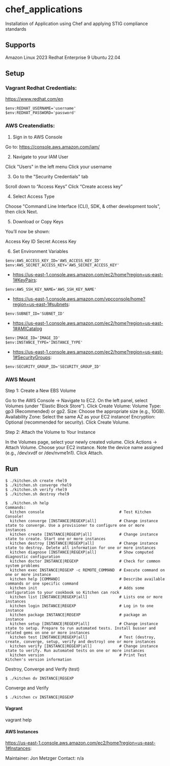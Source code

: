 # chef_applications

Installation of Application using Chef and applying STIG compliance standards

## Supports

Amazon Linux 2023
Redhat Enterprise 9
Ubuntu 22.04

## Setup

### Vagrant Redhat Credentials:

<https://www.redhat.com/en>

```
$env:REDHAT_USERNAME='username'
$env:REDHAT_PASSWORD='password'
```

### AWS Createndiatls:

1. Sign in to AWS Console

Go to: <https://console.aws.amazon.com/iam/>

2. Navigate to your IAM User

Click "Users" in the left menu
Click your username

3. Go to the "Security Credentials" tab

Scroll down to “Access Keys”
Click “Create access key”

4. Select Access Type

Choose "Command Line Interface (CLI), SDK, & other development tools", then click Next.

5. Download or Copy Keys

You’ll now be shown:

Access Key ID
Secret Access Key

6. Set Environment Variables

```
$env:AWS_ACCESS_KEY_ID='AWS_ACCESS_KEY_ID'
$env:AWS_SECRET_ACCESS_KEY='AWS_SECRET_ACCESS_KEY'
```

* https://us-east-1.console.aws.amazon.com/ec2/home?region=us-east-1#KeyPairs:

```
$env:AWS_SSH_KEY_NAME='AWS_SSH_KEY_NAME'
```

* https://us-east-1.console.aws.amazon.com/vpcconsole/home?region=us-east-1#subnets:

```
$env:SUBNET_ID='SUBNET_ID'
```

* https://us-east-1.console.aws.amazon.com/ec2/home?region=us-east-1#AMICatalog

```
$env:IMAGE_ID='IMAGE_ID'
$env:INSTANCE_TYPE='INSTANCE_TYPE'
```

* https://us-east-1.console.aws.amazon.com/ec2/home?region=us-east-1#SecurityGroups:
```
$env:SECURITY_GROUP_ID='SECURITY_GROUP_ID'
```

### AWS Mount

Step 1: Create a New EBS Volume

Go to the AWS Console → Navigate to EC2.
On the left panel, select Volumes (under "Elastic Block Store").
Click Create Volume:
Volume Type: gp3 (Recommended) or gp2.
Size: Choose the appropriate size (e.g., 10GB).
Availability Zone: Select the same AZ as your EC2 instance!
Encryption: Optional (recommended for security).
Click Create Volume.

Step 2: Attach the Volume to Your Instance

In the Volumes page, select your newly created volume.
Click Actions → Attach Volume.
Choose your EC2 instance.
Note the device name assigned (e.g., /dev/xvdf or /dev/nvme1n1).
Click Attach.

## Run

```
$ ./kitchen.sh create rhel9
$ ./kitchen.sh converge rhel9
$ ./kitchen.sh verify rhel9
$ ./kitchen.sh destroy rhel9
```

```
$ ./kitchen.sh help
Commands:
  kitchen console                                 # Test Kitchen Console!
  kitchen converge [INSTANCE|REGEXP|all]          # Change instance state to converge. Use a provisioner to configure one or more instances
  kitchen create [INSTANCE|REGEXP|all]            # Change instance state to create. Start one or more instances
  kitchen destroy [INSTANCE|REGEXP|all]           # Change instance state to destroy. Delete all information for one or more instances
  kitchen diagnose [INSTANCE|REGEXP|all]          # Show computed diagnostic configuration
  kitchen doctor INSTANCE|REGEXP                  # Check for common system problems
  kitchen exec INSTANCE|REGEXP -c REMOTE_COMMAND  # Execute command on one or more instance
  kitchen help [COMMAND]                          # Describe available commands or one specific command
  kitchen init                                    # Adds some configuration to your cookbook so Kitchen can rock
  kitchen list [INSTANCE|REGEXP|all]              # Lists one or more instances
  kitchen login INSTANCE|REGEXP                   # Log in to one instance
  kitchen package INSTANCE|REGEXP                 # package an instance
  kitchen setup [INSTANCE|REGEXP|all]             # Change instance state to setup. Prepare to run automated tests. Install busser and related gems on one or more instances
  kitchen test [INSTANCE|REGEXP|all]              # Test (destroy, create, converge, setup, verify and destroy) one or more instances
  kitchen verify [INSTANCE|REGEXP|all]            # Change instance state to verify. Run automated tests on one or more instances
  kitchen version                                 # Print Test Kitchen's version information
```

Destroy, Converge and Verify (test)
```
$ ./kitchen dv INSTANCE|REGEXP
```

Converge and Verify
```
$ ./kitchen cv INSTANCE|REGEXP
```

#### Vagrant

vagrant help

#### AWS Instances

https://us-east-1.console.aws.amazon.com/ec2/home?region=us-east-1#Instances:

Maintainer: Jon Metzger
Contact: n/a